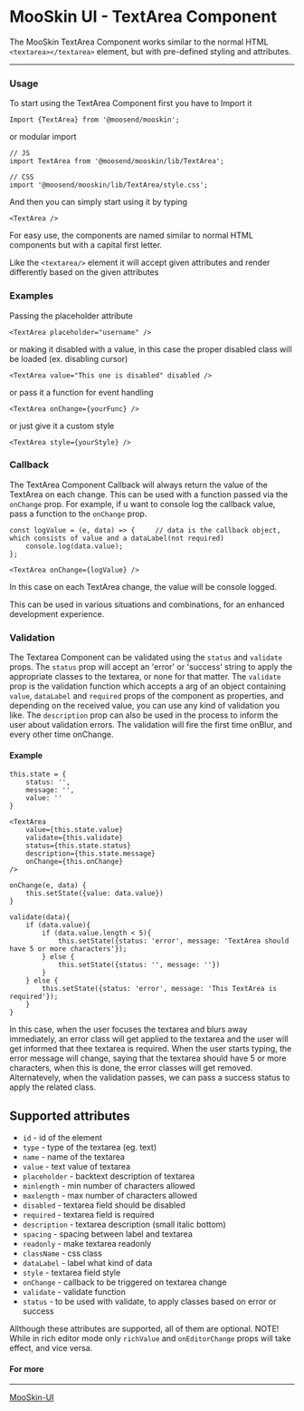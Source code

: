 # MooSkin UI - TextArea Component

The MooSkin TextArea Component works similar to the normal HTML `<textarea></textarea>` element, but with pre-defined styling and attributes.

___

### Usage

To start using the TextArea Component first you have to Import it

```
Import {TextArea} from '@moosend/mooskin';
```
or modular import
```
// JS
import TextArea from '@moosend/mooskin/lib/TextArea';

// CSS
import '@moosend/mooskin/lib/TextArea/style.css';
```

And then you can simply start using it by typing

```
<TextArea />
```

For easy use, the components are named similar to normal HTML components but with a capital first letter.

Like the ```<textarea/>``` element it will accept given attributes and render differently based on the given attributes

### Examples

Passing the placeholder attribute

```
<TextArea placeholder="username" />
```

or making it disabled with a value, in this case the proper disabled class will be loaded (ex. disabling cursor)

```
<TextArea value="This one is disabled" disabled />
```

or pass it a function for event handling

```
<TextArea onChange={yourFunc} />
```

or just give it a custom style

```
<TextArea style={yourStyle} />
```

### Callback

The TextArea Component Callback will always return the value of the TextArea on each change. This can be used with a function passed via the `onChange` prop. For example, if u want to console log the callback value, pass a function to the `onChange` prop.

```
const logValue = (e, data) => {     // data is the callback object, which consists of value and a dataLabel(not required)
    console.log(data.value);
};

<TextArea onChange={logValue} />
```
In this case on each TextArea change, the value will be console logged.

This can be used in various situations and combinations, for an enhanced development experience.

### Validation

The Textarea Component can be validated using the `status` and `validate` props. The `status` prop will accept an 'error' or 'success' string to apply the appropriate classes to the textarea, or none for that matter. The `validate` prop is the validation function which accepts a arg of an object containing `value`, `dataLabel` and `required` props of the component as properties, and depending on the received value, you can use any kind of validation you like. The `description` prop can also be used in the process to inform the user about validation errors. The validation will fire the first time onBlur, and every other time onChange.

#### Example

```
this.state = {
    status: '',
    message: '',
    value: ''
}

<TextArea
    value={this.state.value}
    validate={this.validate}
    status={this.state.status}
    description={this.state.message}
    onChange={this.onChange}
/>

onChange(e, data) {
    this.setState({value: data.value})
}

validate(data){
    if (data.value){
        if (data.value.length < 5){
            this.setState({status: 'error', message: 'TextArea should have 5 or more characters'});
        } else {
            this.setState({status: '', message: ''})
        }
    } else {
        this.setState({status: 'error', message: 'This TextArea is required'});
    }
}
```

In this case, when the user focuses the textarea and blurs away immediately, an error class will get applied to the textarea and the user will get informed that thee textarea is required. When the user starts typing, the error message will change, saying that the textarea should have 5 or more characters, when this is done, the error classes will get removed. Alternatevely, when the validation passes, we can pass a success status to apply the related class.

<div class="playground-doc">

## Supported attributes

* `id` - id of the element
* `type` - type of the textarea (eg. text)
* `name` - name of the textarea
* `value` - text value of textarea
* `placeholder` - backtext description of textarea
* `minlength` - min number of characters allowed
* `maxlength` - max number of characters allowed
* `disabled` - textarea field should be disabled
* `required` - textarea field is required
* `description` - textarea description (small italic bottom)
* `spacing` - spacing between label and textarea
* `readonly` - make textarea readonly
* `className` - css class
* `dataLabel` - label what kind of data 
* `style` - textarea field style
* `onChange` - callback to be triggered on textarea change
* `validate` - validate function
* `status` - to be used with validate, to apply classes based on error or success

</div>

Allthough these attributes are supported, all of them are optional. 
NOTE! While in rich editor mode only `richValue` and `onEditorChange` props will take effect, and vice versa.

#### For more

___

[MooSkin-UI](https://github.com/moosend/mooskin-ui)